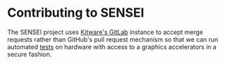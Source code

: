 # Contributing to SENSEI

The SENSEI project uses [Kitware's GitLab][gitlab] instance to accept merge requests
rather than GitHub's pull request mechanism so that we can run automated [tests][]
on hardware with access to a graphics accelerators in a secure fashion.

[gitlab]: https://gitlab.kitware.com/sensei/sensei
[tests]: /sensei/develop/testing.html
